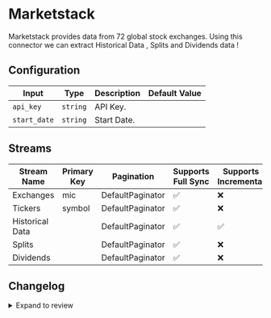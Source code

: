 # Marketstack
Marketstack provides data from 72 global stock exchanges.
Using this connector we can extract Historical Data , Splits and Dividends data !

## Configuration

| Input | Type | Description | Default Value |
|-------|------|-------------|---------------|
| `api_key` | `string` | API Key.  |  |
| `start_date` | `string` | Start Date.  |  |

## Streams
| Stream Name | Primary Key | Pagination | Supports Full Sync | Supports Incremental |
|-------------|-------------|------------|---------------------|----------------------|
| Exchanges | mic | DefaultPaginator | ✅ |  ❌  |
| Tickers | symbol | DefaultPaginator | ✅ |  ❌  |
| Historical Data |  | DefaultPaginator | ✅ |  ✅  |
| Splits |  | DefaultPaginator | ✅ |  ❌  |
| Dividends |  | DefaultPaginator | ✅ |  ❌  |

## Changelog

<details>
  <summary>Expand to review</summary>

| Version          | Date              | Pull Request | Subject        |
|------------------|-------------------|--------------|----------------|
| 0.0.6 | 2025-01-11 | [51177](https://github.com/airbytehq/airbyte/pull/51177) | Update dependencies |
| 0.0.5 | 2024-12-28 | [50620](https://github.com/airbytehq/airbyte/pull/50620) | Update dependencies |
| 0.0.4 | 2024-12-21 | [50084](https://github.com/airbytehq/airbyte/pull/50084) | Update dependencies |
| 0.0.3 | 2024-12-14 | [49626](https://github.com/airbytehq/airbyte/pull/49626) | Update dependencies |
| 0.0.2 | 2024-12-12 | [48963](https://github.com/airbytehq/airbyte/pull/48963) | Update dependencies |
| 0.0.1 | 2024-11-07 | | Initial release by [@ombhardwajj](https://github.com/ombhardwajj) via Connector Builder |

</details>
